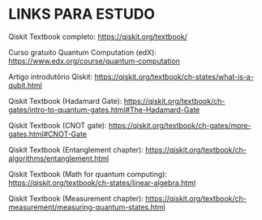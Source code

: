 # LINKS PARA ESTUDO

Qiskit Textbook completo:
https://qiskit.org/textbook/

Curso gratuito Quantum Computation (edX):
https://www.edx.org/course/quantum-computation

Artigo introdutório Qiskit:
https://qiskit.org/textbook/ch-states/what-is-a-qubit.html

Qiskit Textbook (Hadamard Gate):
https://qiskit.org/textbook/ch-gates/intro-to-quantum-gates.html#The-Hadamard-Gate

Qiskit Textbook (CNOT gate):
https://qiskit.org/textbook/ch-gates/more-gates.html#CNOT-Gate

Qiskit Textbook (Entanglement chapter):
https://qiskit.org/textbook/ch-algorithms/entanglement.html

Qiskit Textbook (Math for quantum computing):
https://qiskit.org/textbook/ch-states/linear-algebra.html

Qiskit Textbook (Measurement chapter):
https://qiskit.org/textbook/ch-measurement/measuring-quantum-states.html
